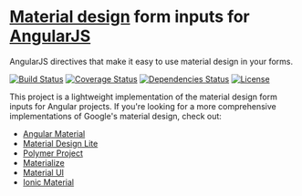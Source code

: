 # [Material design](https://www.google.com/design/spec/material-design/introduction.html) form inputs for [AngularJS](https://angular.io/)
AngularJS directives that make it easy to use material design in your forms.

[![Build Status](https://travis-ci.org/aleross/angular-material-inputs.svg?branch=master)](https://travis-ci.org/aleross/angular-material-inputs)
[![Coverage Status](https://coveralls.io/repos/aleross/angular-material-inputs/badge.svg?branch=master&service=github)](https://coveralls.io/github/aleross/angular-material-inputs?branch=master)
[![Dependencies Status](https://david-dm.org/aleross/angular-material-inputs.svg)](https://david-dm.org/aleross/angular-material-inputs.svg)
[![License](https://img.shields.io/badge/license-MIT-blue.svg)](https://github.com/aleross/angular-material-inputs/blob/master/LICENSE)

This project is a lightweight implementation of the material design form inputs for Angular projects. 
If you're looking for a more comprehensive implementations of Google's material design, check out:
- [Angular Material](https://material.angularjs.org/latest/)
- [Material Design Lite](http://www.getmdl.io/)
- [Polymer Project](https://www.polymer-project.org/1.0/)
- [Materialize](http://materializecss.com/)
- [Material UI](http://www.material-ui.com/#/)
- [Ionic Material](https://github.com/zachsoft/Ionic-Material)

